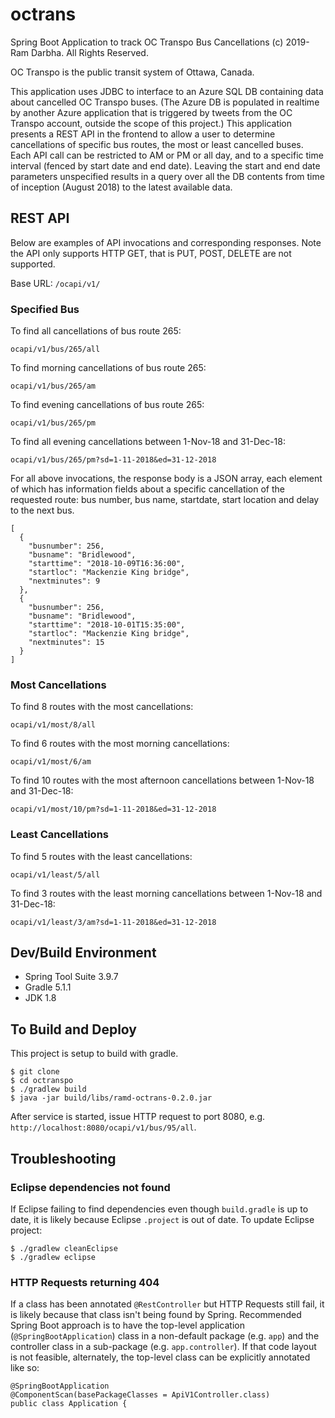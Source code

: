 # octrans
Spring Boot Application to track OC Transpo Bus Cancellations
(c) 2019- Ram Darbha. All Rights Reserved.

OC Transpo is the public transit system of Ottawa, Canada.

This application uses JDBC to interface to an Azure SQL DB containing data about cancelled OC Transpo buses.  (The Azure DB is populated in realtime by another Azure application that is triggered by tweets from the OC Transpo account, outside the scope of this project.)  This application presents a REST API in the frontend to allow a user to determine cancellations of specific bus routes,  the most or least cancelled buses.  Each API call can be restricted to AM or PM or all day, and to a specific time interval (fenced by start date and end date).  Leaving the start and end date parameters unspecified results in a query over all the DB contents from time of inception (August 2018) to the latest available data.

## REST API

Below are examples of API invocations and corresponding responses.  Note the API only supports HTTP GET, that is PUT, POST, DELETE are not supported.

Base URL: `/ocapi/v1/`

### Specified Bus

To find all cancellations of bus route 265:
 
`ocapi/v1/bus/265/all`

To find morning cancellations of bus route 265:
 
`ocapi/v1/bus/265/am`

To find evening cancellations of bus route 265:
 
`ocapi/v1/bus/265/pm`

To find all evening cancellations between 1-Nov-18 and 31-Dec-18:
 
`ocapi/v1/bus/265/pm?sd=1-11-2018&ed=31-12-2018`

For all above invocations, the response body is a JSON array, each element of which has information fields about a specific cancellation of the requested route: bus number, bus name, startdate, start location and delay to the next bus.

    [
      {
        "busnumber": 256,
        "busname": "Bridlewood",
        "starttime": "2018-10-09T16:36:00",
        "startloc": "Mackenzie King bridge",
        "nextminutes": 9
      },
      {
        "busnumber": 256,
        "busname": "Bridlewood",
        "starttime": "2018-10-01T15:35:00",
        "startloc": "Mackenzie King bridge",
        "nextminutes": 15
      }
    ]

### Most Cancellations

To find 8 routes with the most cancellations:
 
`ocapi/v1/most/8/all`

To find 6 routes with the most morning cancellations:
 
`ocapi/v1/most/6/am`

To find 10 routes with the most afternoon cancellations between 1-Nov-18 and 31-Dec-18:
 
`ocapi/v1/most/10/pm?sd=1-11-2018&ed=31-12-2018`


### Least Cancellations

To find 5 routes with the least cancellations:
 
`ocapi/v1/least/5/all`

To find 3 routes with the least morning cancellations between 1-Nov-18 and 31-Dec-18:
 
`ocapi/v1/least/3/am?sd=1-11-2018&ed=31-12-2018`



## Dev/Build Environment

- Spring Tool Suite 3.9.7
- Gradle 5.1.1
- JDK 1.8

## To Build and Deploy

This project is setup to build with gradle.

    $ git clone 
    $ cd octranspo
    $ ./gradlew build
    $ java -jar build/libs/ramd-octrans-0.2.0.jar

After service is started, issue HTTP request to port 8080, e.g. `http://localhost:8080/ocapi/v1/bus/95/all`.

## Troubleshooting

### Eclipse dependencies not found
If Eclipse failing to find dependencies even though `build.gradle` is up to date, it is likely because Eclipse `.project` is out of date.  To update Eclipse project:

    $ ./gradlew cleanEclipse
    $ ./gradlew eclipse

### HTTP Requests returning 404
If a class has been annotated `@RestController` but HTTP Requests still fail, it is likely because that class isn't being found by Spring.  Recommended Spring Boot approach is to have the top-level application (`@SpringBootApplication`) class in a non-default package (e.g. `app`) and the controller class in a sub-package (e.g. `app.controller`).  If that code layout is not feasible, alternately, the top-level class can be explicitly annotated like so:

    @SpringBootApplication
    @ComponentScan(basePackageClasses = ApiV1Controller.class)
    public class Application {
